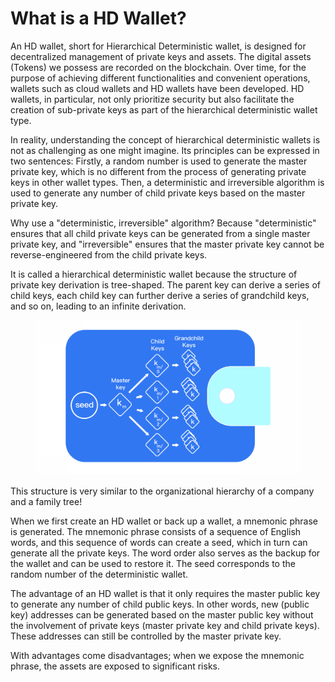 # What is a HD Wallet?

An HD wallet, short for Hierarchical Deterministic wallet, is designed for decentralized management of private keys and assets. The digital assets (Tokens) we possess are recorded on the blockchain. Over time, for the purpose of achieving different functionalities and convenient operations, wallets such as cloud wallets and HD wallets have been developed. HD wallets, in particular, not only prioritize security but also facilitate the creation of sub-private keys as part of the hierarchical deterministic wallet type.

In reality, understanding the concept of hierarchical deterministic wallets is not as challenging as one might imagine. Its principles can be expressed in two sentences: Firstly, a random number is used to generate the master private key, which is no different from the process of generating private keys in other wallet types. Then, a deterministic and irreversible algorithm is used to generate any number of child private keys based on the master private key.

Why use a "deterministic, irreversible" algorithm? Because "deterministic" ensures that all child private keys can be generated from a single master private key, and "irreversible" ensures that the master private key cannot be reverse-engineered from the child private keys.

It is called a hierarchical deterministic wallet because the structure of private key derivation is tree-shaped. The parent key can derive a series of child keys, each child key can further derive a series of grandchild keys, and so on, leading to an infinite derivation.

<figure><img src="../../.gitbook/assets/image (70).png" alt=""><figcaption></figcaption></figure>

This structure is very similar to the organizational hierarchy of a company and a family tree!

When we first create an HD wallet or back up a wallet, a mnemonic phrase is generated. The mnemonic phrase consists of a sequence of English words, and this sequence of words can create a seed, which in turn can generate all the private keys. The word order also serves as the backup for the wallet and can be used to restore it. The seed corresponds to the random number of the deterministic wallet.

The advantage of an HD wallet is that it only requires the master public key to generate any number of child public keys. In other words, new (public key) addresses can be generated based on the master public key without the involvement of private keys (master private key and child private keys). These addresses can still be controlled by the master private key.

With advantages come disadvantages; when we expose the mnemonic phrase, the assets are exposed to significant risks.
